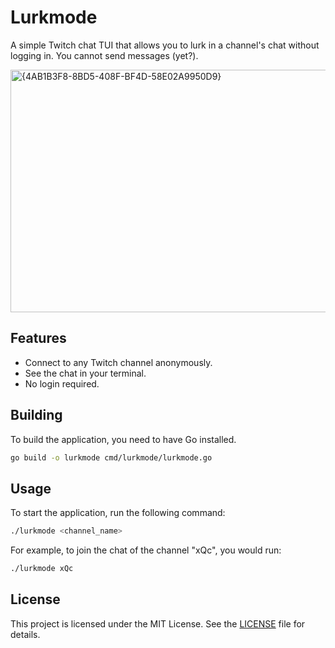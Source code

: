 # Lurkmode

A simple Twitch chat TUI that allows you to lurk in a channel's chat without
logging in. You cannot send messages (yet?).

<img width="787" height="388" alt="{4AB1B3F8-8BD5-408F-BF4D-58E02A9950D9}" src="https://github.com/user-attachments/assets/53d31244-ac16-410a-b7ef-e78fc8dffd10" />


## Features

- Connect to any Twitch channel anonymously.
- See the chat in your terminal.
- No login required.

## Building

To build the application, you need to have Go installed.

```bash
go build -o lurkmode cmd/lurkmode/lurkmode.go
```

## Usage

To start the application, run the following command:

```bash
./lurkmode <channel_name>
```

For example, to join the chat of the channel "xQc", you would run:

```bash
./lurkmode xQc
```

## License

This project is licensed under the MIT License. See the [LICENSE](LICENSE)
file for details.
